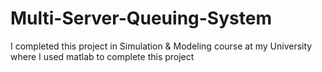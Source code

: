 # Multi-Server-Queuing-System
I completed this project in Simulation & Modeling course at my University where I used matlab to complete this project
